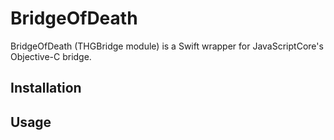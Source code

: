 # BridgeOfDeath

BridgeOfDeath (THGBridge module) is a Swift wrapper for JavaScriptCore's Objective-C bridge.

## Installation

## Usage

